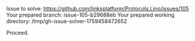 Issue to solve: https://github.com/linksplatform/Protocols.Lino/issues/105
Your prepared branch: issue-105-b29688eb
Your prepared working directory: /tmp/gh-issue-solver-1759458472652

Proceed.
